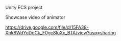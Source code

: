 Unity ECS project

Showcase video of animator

https://drive.google.com/file/d/15FA38-Xhk8WdYoDoCk_F0gc8IuXx_BTA/view?usp=sharing
